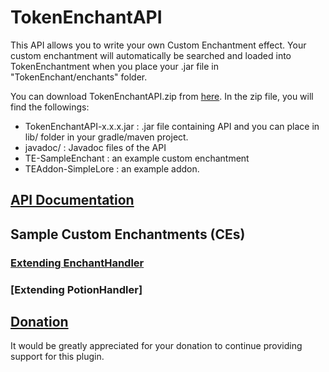 # TokenEnchantAPI

This API allows you to write your own Custom Enchantment effect. Your custom enchantment will automatically be searched and loaded into TokenEnchantment when you place your .jar file in "TokenEnchant/enchants" folder.

You can download TokenEnchantAPI.zip from [here](https://github.com/TeamVK/TokenEnchantAPI/releases).  In the zip file, you will find the followings:
* TokenEnchantAPI-x.x.x.jar : .jar file containing API and you can place in lib/ folder in your gradle/maven project.
* javadoc/ : Javadoc files of the API
* TE-SampleEnchant : an example custom enchantment
* TEAddon-SimpleLore : an example addon.



## [API Documentation](https://github.com/teamvk/TokenEnchantAPI/javadoc/index.html)

## Sample Custom Enchantments (CEs)
### [Extending EnchantHandler](sample/TE-SampleEnchant/)
### [Extending PotionHandler]

## [Donation](http://PayPal.Me/vk2gpz)
It would be greatly appreciated for your donation to continue providing support for this plugin.
